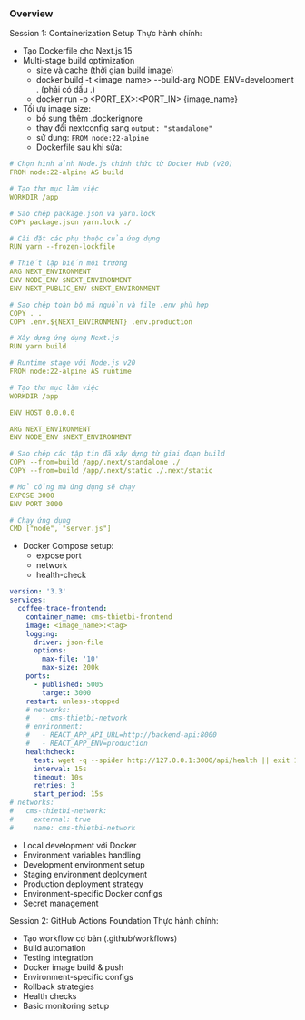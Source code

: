 ### Overview
Session 1: Containerization Setup
Thực hành chính:
 - Tạo Dockerfile cho Next.js 15
 - Multi-stage build optimization
   - size và cache (thời gian build image)
   - docker build -t <image_name> --build-arg NODE_ENV=development . (phải có dấu .)
   - docker run -p <PORT_EX>:<PORT_IN> {image_name}
  - Tối ưu image size:
    - bổ sung thêm .dockerignore
    - thay đổi nextconfig sang `output: "standalone"`
    - sử dung: `FROM node:22-alpine`
    - Dockerfile sau khi sửa:
  
```yaml
# Chọn hình ảnh Node.js chính thức từ Docker Hub (v20)
FROM node:22-alpine AS build

# Tạo thư mục làm việc
WORKDIR /app

# Sao chép package.json và yarn.lock
COPY package.json yarn.lock ./

# Cài đặt các phụ thuộc của ứng dụng
RUN yarn --frozen-lockfile

# Thiết lập biến môi trường
ARG NEXT_ENVIRONMENT
ENV NODE_ENV $NEXT_ENVIRONMENT
ENV NEXT_PUBLIC_ENV $NEXT_ENVIRONMENT

# Sao chép toàn bộ mã nguồn và file .env phù hợp
COPY . .
COPY .env.${NEXT_ENVIRONMENT} .env.production

# Xây dựng ứng dụng Next.js
RUN yarn build

# Runtime stage với Node.js v20
FROM node:22-alpine AS runtime

# Tạo thư mục làm việc
WORKDIR /app

ENV HOST 0.0.0.0

ARG NEXT_ENVIRONMENT
ENV NODE_ENV $NEXT_ENVIRONMENT

# Sao chép các tập tin đã xây dựng từ giai đoạn build
COPY --from=build /app/.next/standalone ./
COPY --from=build /app/.next/static ./.next/static

# Mở cổng mà ứng dụng sẽ chạy
EXPOSE 3000
ENV PORT 3000

# Chạy ứng dụng
CMD ["node", "server.js"]
```

- Docker Compose setup:
    - expose port
    - network
    - health-check

```yml
version: '3.3'
services:
  coffee-trace-frontend:
    container_name: cms-thietbi-frontend
    image: <image_name>:<tag>
    logging:
      driver: json-file
      options:
        max-file: '10'
        max-size: 200k
    ports:
      - published: 5005
        target: 3000
    restart: unless-stopped
    # networks:
    #   - cms-thietbi-network
    # environment:
    #   - REACT_APP_API_URL=http://backend-api:8000
    #   - REACT_APP_ENV=production
    healthcheck:
      test: wget -q --spider http://127.0.0.1:3000/api/health || exit 1
      interval: 15s
      timeout: 10s
      retries: 3
      start_period: 15s
# networks:
#   cms-thietbi-network:
#     external: true
#     name: cms-thietbi-network
```

 - Local development với Docker
 - Environment variables handling
 - Development environment setup
 - Staging environment deployment
 - Production deployment strategy
 - Environment-specific Docker configs
 - Secret management


Session 2: GitHub Actions Foundation
Thực hành chính:

- Tạo workflow cơ bản (.github/workflows)
- Build automation
- Testing integration
- Docker image build & push
- Environment-specific configs
- Rollback strategies
- Health checks
- Basic monitoring setup